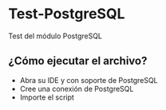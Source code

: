 # Test-PostgreSQL
Test del módulo PostgreSQL

## ¿Cómo ejecutar el archivo?
- Abra su IDE y con soporte de PostgreSQL
- Cree una conexión de PostgreSQL
- Importe el script
